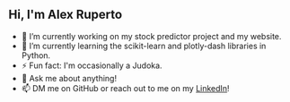 ## Hi, I'm Alex Ruperto

- 🔭 I’m currently working on my stock predictor project and my website.
- 🌱 I’m currently learning the scikit-learn and plotly-dash libraries in Python.
- ⚡ Fun fact: I'm occasionally a Judoka.
- 💬 Ask me about anything!
- 📫 DM me on GitHub or reach out to me on my [LinkedIn](https://www.linkedin.com/in/alexis-j-ruperto/)!
